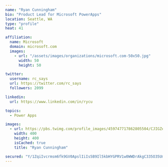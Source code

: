 ```yaml
---
name: "Ryan Cunningham"
bio: "Product Lead for Microsoft PowerApps"
location: Seattle, WA
type: "profile"
heat: 41

affiliation:
  name: Microsoft
  domain: microsoft.com
  images:
    - url: "/assets/images/organizations/microsoft.com-50x50.jpg"
      width: 50
      height: 50

twitter:
  username: rc_says
  url: https://twitter.com/rc_says
  followers: 2099

linkedin:
  url: https://www.linkedin.com/in/rycu

topics:
  - Power Apps

images:
  - url: https://pbs.twimg.com/profile_images/459747717862805504/CJIGZejd_400x400.png
    width: 400
    height: 400
    isCached: true
    title: "Ryan Cunningham"

secured: "Y/1ZqiIvcrmsm6fk9GV0ApslIiIs5B9Il5kbHYGPRV1w0WWDrAkgC335O35UmLgJsnyeR2Wf7gloN8L9qotiYC9Mcy6TOTuQmit3xf0V/YbxwOWQqMajXE1X08tMveX/5RPumhWFJesLW8eoEyVZMKc+xz1mekOT2WvdMJwKahmq4fNqyZxqLmEe4cwZ46CvcFFPD3B3xAP4+b3DFpFHpyYBK3x7Fs5QD+wNPUjvOy0uaF/Qq0t5A7nhOTPcgkLUpH3yirVvCiKyTuYZ1pqy51XSJAh7KWhE+VSFmDraikdBxGbvwO1wlivPeEq+rQcSkfiyRG1FvyeAm5zJ7Y5Q3fqkEGnspRc3l8WLWTlO0CoXxG0pc7IaZKiigTuLSEF+J1bN0DHxCz1K59H6IK4PFVqnexTNSRNukunJe5Knpws=;eeb8JRveBOtOM0LsKu3wAw=="
---
```


